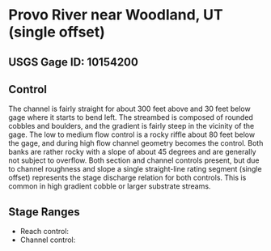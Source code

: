 # Provo River near Woodland, UT (single offset)

## USGS Gage ID: 10154200

## Control
The channel is fairly straight for about 300 feet above and 30 feet below gage where it starts to bend left.
The streambed is composed of rounded cobbles and boulders, and the gradient is fairly steep in the vicinity of the gage.
The low to medium flow control is a rocky riffle about 80 feet below the gage, and during high flow channel geometry becomes the control.
Both banks are rather rocky with a slope of about 45 degrees and are generally not subject to overflow.
Both section and channel controls present, but due to channel roughness and slope a single straight-line rating segment (single offset) represents the stage discharge relation for both controls.
This is common in high gradient cobble or larger substrate streams.

## Stage Ranges
- Reach control: 
- Channel control: